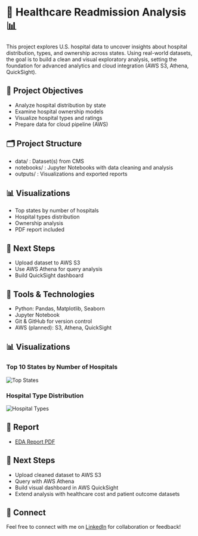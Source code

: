 # 🏥 Healthcare Readmission Analysis 📊

This project explores U.S. hospital data to uncover insights about hospital distribution, types, and ownership across states. Using real-world datasets, the goal is to build a clean and visual exploratory analysis, setting the foundation for advanced analytics and cloud integration (AWS S3, Athena, QuickSight).

## 🚀 Project Objectives
- Analyze hospital distribution by state
- Examine hospital ownership models
- Visualize hospital types and ratings
- Prepare data for cloud pipeline (AWS)

## 🗂️ Project Structure

- data/ : Dataset(s) from CMS
- notebooks/ : Jupyter Notebooks with data cleaning and analysis
- outputs/ : Visualizations and exported reports

## 📊 Visualizations
- Top states by number of hospitals
- Hospital types distribution
- Ownership analysis
- PDF report included

## 🚀 Next Steps
- Upload dataset to AWS S3
- Use AWS Athena for query analysis
- Build QuickSight dashboard

## 🧩 Tools & Technologies
- Python: Pandas, Matplotlib, Seaborn
- Jupyter Notebook
- Git & GitHub for version control
- AWS (planned): S3, Athena, QuickSight

## 📊 Visualizations

### Top 10 States by Number of Hospitals
![Top States](outputs/top_states_hospitals.png)

### Hospital Type Distribution
![Hospital Types](outputs/hospital_type_distribution.png)

## 📄 Report
- [EDA Report PDF](outputs/EDA_Hospital_info.pdf)

## 🚀 Next Steps
- Upload cleaned dataset to AWS S3
- Query with AWS Athena
- Build visual dashboard in AWS QuickSight
- Extend analysis with healthcare cost and patient outcome datasets

## 🤝 Connect
Feel free to connect with me on [LinkedIn](https://www.linkedin.com/in/shazia-kashif-958621262/) for collaboration or feedback!


